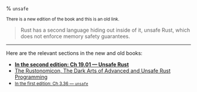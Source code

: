 % `unsafe`

<small>There is a new edition of the book and this is an old link.</small>

> Rust has a second language hiding out inside of it, unsafe Rust, which does not enforce memory safety guarantees.

---

Here are the relevant sections in the new and old books:

* **[In the second edition: Ch 19.01 — Unsafe Rust][2]**
* [The Rustonomicon, The Dark Arts of Advanced and Unsafe Rust Programming][3]
* <small>[In the first edition: Ch 3.36 — `unsafe`][1]</small>


[1]: first-edition/unsafe.html
[2]: second-edition/ch19-01-unsafe-rust.html
[3]: ../nomicon/
